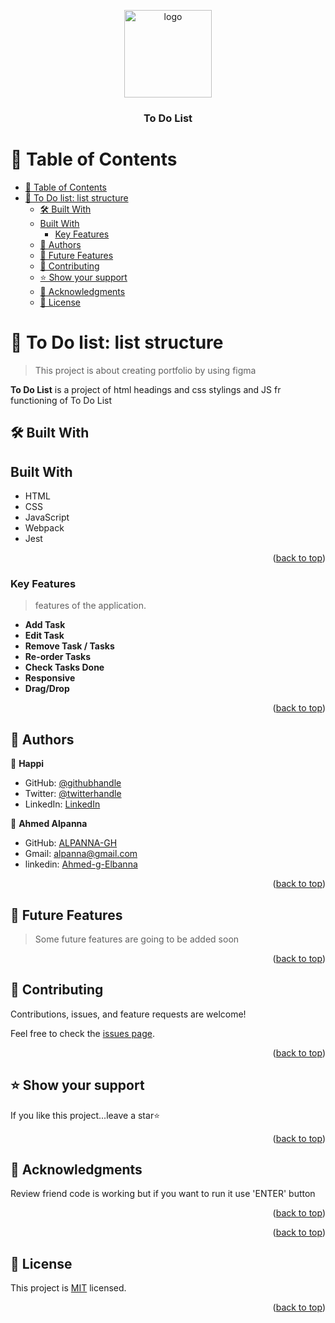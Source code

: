 
<a name="readme-top"></a>

<!--
!!! IMPORTANT !!!
This README is an example of how you could professionally present your codebase. 
Writing documentation is a crucial part of your work as a professional software developer and cannot be ignored. 

You should modify this file to match your project and remove sections that don't apply.

REQUIRED SECTIONS:
- Table of Contents
- About the Project
  - Built With
  - Live Demo
- Getting Started
- Authors
- Future Features
- Contributing
- Show your support
- Acknowledgements
- License

OPTIONAL SECTIONS:
- FAQ

After you're finished please remove all the comments and instructions!

For more information on the importance of a professional README for your repositories: https://github.com/microverseinc/curriculum-transversal-skills/blob/main/documentation/articles/readme_best_practices.md
-->

<div align="center">
  <!-- You are encouraged to replace this logo with your own! Otherwise you can also remove it. -->
  <img src="download.jpeg" alt="logo" width="140"  height="auto" />
  <br/>

  <h3><b>To Do List</b></h3>

</div>

<!-- TABLE OF CONTENTS -->

# 📗 Table of Contents

- [📗 Table of Contents](#-table-of-contents)
- [📖 To Do list: list structure](#-to-do-list-list-structure)
  - [🛠 Built With ](#-built-with-)
  - [Built With](#built-with)
    - [Key Features ](#key-features-)
  - [👥 Authors ](#-authors-)
  - [🔭 Future Features ](#-future-features-)
  - [🤝 Contributing ](#-contributing-)
  - [⭐️ Show your support ](#️-show-your-support-)
  - [🙏 Acknowledgments ](#-acknowledgments-)
  - [📝 License ](#-license-)

<!-- PROJECT DESCRIPTION -->

# 📖 To Do list: list structure<a name="about-project"></a>

> This project is about creating portfolio by using figma

**To Do List** is a project of html headings and css stylings and JS fr functioning of 
To Do List

## 🛠 Built With <a name="built-with"></a>

  ## Built With
- HTML
- CSS
- JavaScript
- Webpack
- Jest

<p align="right">(<a href="#readme-top">back to top</a>)</p>

### Key Features <a name="key-features"></a>

> features of the application.

- **Add Task**
- **Edit Task**
- **Remove Task / Tasks**
- **Re-order Tasks**
- **Check Tasks Done**
- **Responsive**
- **Drag/Drop**

<p align="right">(<a href="#readme-top">back to top</a>)</p>

<!-- AUTHORS -->

## 👥 Authors <a name="authors"></a>

👤 **Happi**
- GitHub: [@githubhandle](https://github.com/gilberthappi)
- Twitter: [@twitterhandle](https://twitter.com/DushimimanaGil3)
- LinkedIn: [LinkedIn](https://www.linkedin.com/in/dushimimana-gilbert-happi-997b2a262/)

👤 **Ahmed Alpanna**
- GitHub: [ALPANNA-GH](https://github.com/ALPANNA-GH)
- Gmail: [alpanna@gmail.com](mailto:alpanna@gmail.com)
- linkedin: [Ahmed-g-Elbanna](https://linkedin.com/in/ahmed-g-elbanna)

<p align="right">(<a href="#readme-top">back to top</a>)</p>

## 🔭 Future Features <a name="future-features"></a>

> Some future features are going to be added soon

<p align="right">(<a href="#readme-top">back to top</a>)</p>


<!-- CONTRIBUTING -->

## 🤝 Contributing <a name="contributing"></a>

Contributions, issues, and feature requests are welcome!

Feel free to check the [issues page](../../issues/).

<p align="right">(<a href="#readme-top">back to top</a>)</p>

<!-- SUPPORT -->

## ⭐️ Show your support <a name="support"></a>

If you like this project...leave a star⭐️

<p align="right">(<a href="#readme-top">back to top</a>)</p>

<!-- ACKNOWLEDGEMENTS -->

## 🙏 Acknowledgments <a name="acknowledgements"></a>

Review friend code is working but if you want to run it use 'ENTER' button

<p align="right">(<a href="#readme-top">back to top</a>)</p>


<p align="right">(<a href="#readme-top">back to top</a>)</p>

<!-- LICENSE -->

## 📝 License <a name="license"></a>

This project is [MIT](./LICENSE)  licensed.

<p align="right">(<a href="#readme-top">back to top</a>)</p>
